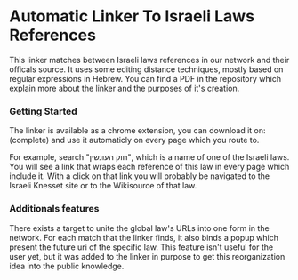 # Automatic Linker To Israeli Laws References

This linker matches between Israeli laws references in our network and their officals source.
It uses some editing distance techniques, mostly based on regular expressions in Hebrew.
You can find a PDF in the repository which explain more about the linker and the purposes of it's creation.

### Getting Started

The linker is available as a chrome extension, you can download it on:(complete)   and use it automaticly on every page which you route to.

For example, search "חוק העונשין", which is a name of one of the Israeli laws.
You will see a link that wraps each reference of this law in every page which include it. With a click on that link you will probably be navigated to the Israeli Knesset site
or to the Wikisource of that law.

### Additionals features

There exists a target to unite the global law's URLs into one form in the network. For each match that the linker finds, it also binds a popup which present the future uri 
of the specific law. This feature isn't useful for the user yet, but it was added to the linker in purpose to get this reorganization idea into the public knowledge.
